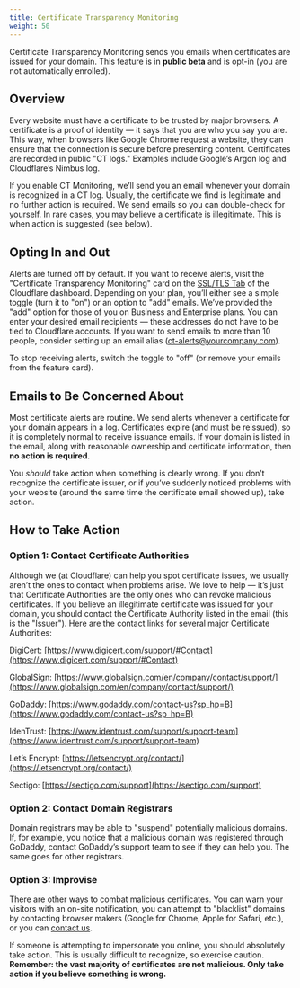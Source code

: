 ```yaml
---
title: Certificate Transparency Monitoring
weight: 50
---
```


Certificate Transparency Monitoring sends you emails when certificates are issued for your domain. This feature is in **public beta** and is opt-in (you are not automatically enrolled).

## Overview

Every website must have a certificate to be trusted by major browsers. A certificate is a proof of identity — it says that you are who you say you are. This way, when browsers like Google Chrome request a website, they can ensure that the connection is secure before presenting content. Certificates are recorded in public "CT logs." Examples include Google’s Argon log and Cloudflare’s Nimbus log.

If you enable CT Monitoring, we’ll send you an email whenever your domain is recognized in a CT log. Usually, the certificate we find is legitimate and no further action is required. We send emails so you can double-check for yourself. In rare cases, you may believe a certificate is illegitimate. This is when action is suggested (see below).

## Opting In and Out

Alerts are turned off by default. If you want to receive alerts, visit the "Certificate Transparency Monitoring" card on the [SSL/TLS Tab](https://dash.cloudflare.com/?to=/:account/:zone/ssl-tls/edge-certificates#ct-alerting-card) of the Cloudflare dashboard. Depending on your plan, you’ll either see a simple toggle (turn it to "on") or an option to "add" emails. We’ve provided the "add" option for those of you on Business and Enterprise plans. You can enter your desired email recipients — these addresses do not have to be tied to Cloudflare accounts. If you want to send emails to more than 10 people, consider setting up an email alias (ct-alerts@yourcompany.com).

To stop receiving alerts, switch the toggle to "off" (or remove your emails from the feature card).

## Emails to Be Concerned About

Most certificate alerts are routine. We send alerts whenever a certificate for your domain appears in a log. Certificates expire (and must be reissued), so it is completely normal to receive issuance emails. If your domain is listed in the email, along with reasonable ownership and certificate information, then **no action is required**.

You *should* take action when something is clearly wrong. If you don’t recognize the certificate issuer, or if you’ve suddenly noticed problems with your website (around the same time the certificate email showed up), take action.

## How to Take Action

### Option 1: Contact Certificate Authorities

Although we (at Cloudflare) can help you spot certificate issues, we usually aren’t the ones to contact when problems arise. We love to help — it’s just that Certificate Authorities are the only ones who can revoke malicious certificates. If you believe an illegitimate certificate was issued for your domain, you should contact the Certificate Authority listed in the email (this is the "Issuer"). Here are the contact links for several major Certificate Authorities:

DigiCert: [https://www.digicert.com/support/#Contact](https://www.digicert.com/support/#Contact)

GlobalSign: [https://www.globalsign.com/en/company/contact/support/](https://www.globalsign.com/en/company/contact/support/)

GoDaddy: [https://www.godaddy.com/contact-us?sp_hp=B](https://www.godaddy.com/contact-us?sp_hp=B)

IdenTrust: [https://www.identrust.com/support/support-team](https://www.identrust.com/support/support-team)

Let’s Encrypt: [https://letsencrypt.org/contact/](https://letsencrypt.org/contact/)

Sectigo: [https://sectigo.com/support](https://sectigo.com/support)

### Option 2: Contact Domain Registrars

Domain registrars may be able to "suspend" potentially malicious domains. If, for example, you notice that a malicious domain was registered through GoDaddy, contact GoDaddy’s support team to see if they can help you. The same goes for other registrars.

### Option 3: Improvise

There are other ways to combat malicious certificates. You can warn your visitors with an on-site notification, you can attempt to "blacklist" domains by contacting browser makers (Google for Chrome, Apple for Safari, etc.), or you can [contact us](https://dash.cloudflare.com/redirect?account=support).

If someone is attempting to impersonate you online, you should absolutely take action. This is usually difficult to recognize, so exercise caution. **Remember: the vast majority of certificates are not malicious. Only take action if you believe something is wrong.**
